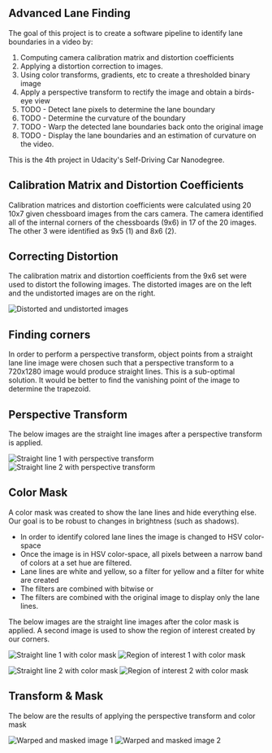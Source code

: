 ## Advanced Lane Finding

[//]: # (Image References)

[dist_undist]: ./doc_images/dist_undist.png "Distorted and undistorted images after chessboard calibration"
[mask_1]: ./doc_images/mask_1.png "Image with color mask applied"
[mask_2]: ./doc_images/mask_2.png "Image with color mask applied"
[roi_1]: ./doc_images/roi_1.png "Image with color mask applied for the region of interest"
[roi_2]: ./doc_images/roi_2.png "Image with color mask applied for the region of interest"
[warp_1]: ./doc_images/warp_1.png "Image with perspective transform applied"
[warp_2]: ./doc_images/warp_2.png "Image with perspective transform applied"
[warp_mask_1]: ./doc_images/warp_mask_1.png "Image with perspective transform and color mask applied"
[warp_mask_2]: ./doc_images/warp_mask_2.png "Image with perspective transform and color mask applied"

The goal of this project is to create a software pipeline to identify lane boundaries in a video by:
1. Computing camera calibration matrix and distortion coefficients
2. Applying a distortion correction to images.
3. Using color transforms, gradients, etc to create a thresholded binary image
4. Apply a perspective transform to rectify the image and obtain a birds-eye view
5. TODO - Detect lane pixels to determine the lane boundary
6. TODO - Determine the curvature of the boundary
7. TODO - Warp the detected lane boundaries back onto the original image
8. TODO - Display the lane boundaries and an estimation of curvature on the video.

This is the 4th project in Udacity's Self-Driving Car Nanodegree.

## Calibration Matrix and Distortion Coefficients
Calibration matrices and distortion coefficients were calculated using 20 10x7 given chessboard images from the cars camera. The camera identified all of the internal corners of the chessboards (9x6) in 17 of the 20 images. The other 3 were identified as 9x5 (1) and 8x6 (2). 

## Correcting Distortion
The calibration matrix and distortion coefficients from the 9x6 set were used to distort the following images. The distorted images are on the left and the undistorted images are on the right.

![Distorted and undistorted images][dist_undist]



## Finding corners
In order to perform a perspective transform, object points from a straight lane line image were chosen such that a perspective transform to a 720x1280 image would produce straight lines. This is a sub-optimal solution. It would be better to find the vanishing point of the image to determine the trapezoid. 

## Perspective Transform
The below images are the straight line images after a perspective transform is applied.

![Straight line 1 with perspective transform][warp_1]
![Straight line 2 with perspective transform][warp_2]

## Color Mask
A color mask was created to show the lane lines and hide everything else. Our goal is to be robust to changes in brightness (such as shadows).

* In order to identify colored lane lines the image is changed to HSV color-space
* Once the image is in HSV color-space, all pixels between a narrow band of colors at a set hue are filtered.
* Lane lines are white and yellow, so a filter for yellow and a filter for white are created
* The filters are combined with bitwise or
* The filters are combined with the original image to display only the lane lines.

The below images are the straight line images after the color mask is applied. A second image is used to show the region of interest created by our corners.

![Straight line 1 with color mask][mask_1]
![Region of interest 1 with color mask][roi_1]

![Straight line 2 with color mask][mask_2]
![Region of interest 2 with color mask][roi_2]

## Transform & Mask
The below are the results of applying the perspective transform and color mask

![Warped and masked image 1][warp_mask_1]
![Warped and masked image 2][warp_mask_2]